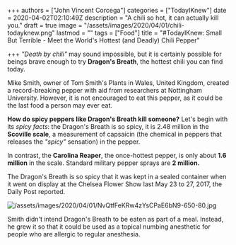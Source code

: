 +++
authors = ["John Vincent Corcega"]
categories = ["TodayIKnew"]
date = 2020-04-02T02:10:49Z
description = "A chili so hot, it can actually kill you."
draft = true
image = "/assets/images/2020/04/01/chili-todayknew.png"
lastmod = ""
tags = ["Food"]
title = "#TodayIKnew: Small But Terrible - Meet the World's Hottest (and Deadly) Chili Pepper"

+++
_"Death by chili"_ may sound impossible, but it is certainly possible for beings brave enough to try **Dragon's Breath**, the hottest chili you can find today.

Mike Smith, owner of Tom Smith's Plants in Wales, United Kingdom, created a record-breaking pepper with aid from researchers at Nottingham University. However, it is not encouraged to eat this pepper, as it could be the last food a person may ever eat.

**How do spicy peppers like Dragon's Breath kill someone?** Let's begin with its _spicy facts_: the Dragon's Breath is so spicy, it is 2.48 million in the **Scoville scale**, a measurement of capsaicin (the chemical in peppers that releases the _"spicy"_ sensation) in the pepper.

In contrast, the **Carolina Reaper**, the once-hottest pepper, is only about **1.6 million** in the scale. Standard military pepper sprays are **2 million.**

The Dragon's Breath is so spicy that it was kept in a sealed container when it went on display at the Chelsea Flower Show last May 23 to 27, 2017, the Daily Post reported.

![/assets/images/2020/04/01/NvQtfFeKRw4zYsCPaE6bN9-650-80.jpg](https://app.forestry.io/sites/wdy5emcayvxmew/body-media//assets/images/2020/04/01/NvQtfFeKRw4zYsCPaE6bN9-650-80.jpg "Image credit: julie deshaies/Shutterstock")

Smith didn't intend Dragon's Breath to be eaten as part of a meal. Instead, he grew it so that it could be used as a topical numbing anesthetic for people who are allergic to regular anesthesia.